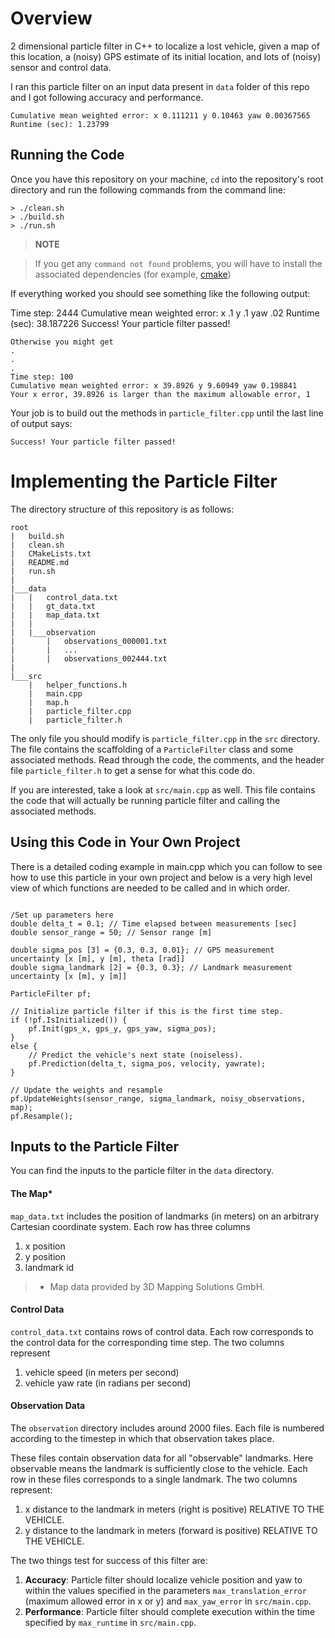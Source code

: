 # Overview
2 dimensional particle filter in C++ to localize a lost vehicle, given a map of this location, a (noisy) GPS estimate of its initial location, and lots of (noisy) sensor and control data. 

I ran this particle filter on an input data present in `data` folder of this repo and I got following accuracy and performance.

```
Cumulative mean weighted error: x 0.111211 y 0.10463 yaw 0.00367565
Runtime (sec): 1.23799
```

## Running the Code
Once you have this repository on your machine, `cd` into the repository's root directory and run the following commands from the command line:

```
> ./clean.sh
> ./build.sh
> ./run.sh
```

> **NOTE**

> If you get any `command not found` problems, you will have to install 
> the associated dependencies (for example, 
> [cmake](https://cmake.org/install/))

If everything worked you should see something like the following output:

Time step: 2444
Cumulative mean weighted error: x .1 y .1 yaw .02
Runtime (sec): 38.187226
Success! Your particle filter passed!

```
Otherwise you might get
.
.
.
Time step: 100
Cumulative mean weighted error: x 39.8926 y 9.60949 yaw 0.198841
Your x error, 39.8926 is larger than the maximum allowable error, 1
```

Your job is to build out the methods in `particle_filter.cpp` until the last line of output says:

```
Success! Your particle filter passed!
```

# Implementing the Particle Filter
The directory structure of this repository is as follows:

```
root
|   build.sh
|   clean.sh
|   CMakeLists.txt
|   README.md
|   run.sh
|
|___data
|   |   control_data.txt
|   |   gt_data.txt
|   |   map_data.txt
|   |
|   |___observation
|       |   observations_000001.txt
|       |   ... 
|       |   observations_002444.txt
|   
|___src
    |   helper_functions.h
    |   main.cpp
    |   map.h
    |   particle_filter.cpp
    |   particle_filter.h
```

The only file you should modify is `particle_filter.cpp` in the `src` directory. The file contains the scaffolding of a `ParticleFilter` class and some associated methods. Read through the code, the comments, and the header file `particle_filter.h` to get a sense for what this code do.

If you are interested, take a look at `src/main.cpp` as well. This file contains the code that will actually be running particle filter and calling the associated methods.

## Using this Code in Your Own Project

There is a detailed coding example in main.cpp which you can follow to see how to use this particle in your own project and below is a very high level view of which functions are needed to be called and in which order. 

```

/Set up parameters here
double delta_t = 0.1; // Time elapsed between measurements [sec]
double sensor_range = 50; // Sensor range [m]

double sigma_pos [3] = {0.3, 0.3, 0.01}; // GPS measurement uncertainty [x [m], y [m], theta [rad]]
double sigma_landmark [2] = {0.3, 0.3}; // Landmark measurement uncertainty [x [m], y [m]]

ParticleFilter pf;

// Initialize particle filter if this is the first time step.
if (!pf.IsInitialized()) {
    pf.Init(gps_x, gps_y, gps_yaw, sigma_pos);
}
else {
    // Predict the vehicle's next state (noiseless).
    pf.Prediction(delta_t, sigma_pos, velocity, yawrate);
}

// Update the weights and resample
pf.UpdateWeights(sensor_range, sigma_landmark, noisy_observations, map);
pf.Resample();

```


## Inputs to the Particle Filter

You can find the inputs to the particle filter in the `data` directory. 

#### The Map*
`map_data.txt` includes the position of landmarks (in meters) on an arbitrary Cartesian coordinate system. Each row has three columns
1. x position
2. y position
3. landmark id

> * Map data provided by 3D Mapping Solutions GmbH.


#### Control Data
`control_data.txt` contains rows of control data. Each row corresponds to the control data for the corresponding time step. The two columns represent
1. vehicle speed (in meters per second)
2. vehicle yaw rate (in radians per second)

#### Observation Data
The `observation` directory includes around 2000 files. Each file is numbered according to the timestep in which that observation takes place. 

These files contain observation data for all "observable" landmarks. Here observable means the landmark is sufficiently close to the vehicle. Each row in these files corresponds to a single landmark. The two columns represent:
1. x distance to the landmark in meters (right is positive) RELATIVE TO THE VEHICLE. 
2. y distance to the landmark in meters (forward is positive) RELATIVE TO THE VEHICLE.


The two things test for success of this filter are:

1. **Accuracy**: Particle filter should localize vehicle position and yaw to within the values specified in the parameters `max_translation_error` (maximum allowed error in x or y) and `max_yaw_error` in `src/main.cpp`.
2. **Performance**: Particle filter should complete execution within the time specified by `max_runtime` in `src/main.cpp`.



